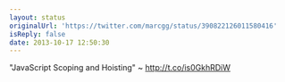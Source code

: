 ```yaml
---
layout: status
originalUrl: 'https://twitter.com/marcgg/status/390822126011580416'
isReply: false
date: 2013-10-17 12:50:30
---
```


"JavaScript Scoping and Hoisting" ~ http://t.co/is0GkhRDiW
